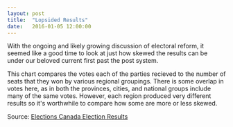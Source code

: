 ```yaml
---
layout: post
title:  "Lopsided Results"
date:   2016-01-05 12:00:00
---
```


With the ongoing and likely growing discussion of electoral reform, it seemed like a good time to look at just how skewed the results can be under our beloved current first past the post system.

This chart compares the votes each of the parties recieved to the number of seats that they won by various regional groupings. There is some overlap in votes here, as in both the provinces, cities, and national groups include many of the same votes. However, each region produced very different results so it's worthwhile to compare how some are more or less skewed.

<div id="lopChart"></div>
<div id="lopToolTip" class="hidden">
	<p id="tipTitle"><span id="party"></span></p>
	<p id="tipSubTitle"><span id="region"></span></p>
	<p class="tipInfo">Percent of Votes Received: <span id="votes"></span></p>
	<p class="tipInfo">Percent of Seats Won: <span id="seatsP"></span></p>
	<p class="tipInfo">Total Seats Won: <span id="seats"></span></p>
</div>


Source: [Elections Canada Election Results](http://enr.elections.ca/National.aspx)

<style type="text/css">
	#lopChart .legend, 
	#lopChart .legendSeats {
		font-size: 10px;
	}

	.legendSeats text {
		alignment-baseline: middle;
		font-family: "Helvetica Neue", Helvetica, Arial !important;
		font-weight: bold;
		opacity: 0.7;
		text-anchor: middle;
	}

	#lopChart .legendLabel {
		font-size: 10px;
		font-weight: bold;
	}

	#lopChart g.point:hover circle {
		stroke: black;
		stroke-width: 1px;
	}

	#lopChart g.point circle {
		
	}

	#lopChart g.point text {
		cursor: pointer;
		font-family: "Helvetica Neue", Helvetica, Arial !important;
		font-weight: bold;
		opacity: 0.7;
		text-anchor: middle;
	}

	#lopChart g.point:hover rect {
		fill: orange;
	}

	#lopChart g.point:hover text {
		opacity: 1;
	}

	/* Axes */
	#lopChart .axis path,
	#lopChart .axis line {
		fill: none;
		stroke: black;
		shape-rendering: crispEdges;
	}

	#lopChart .axis text {
		font-size: 11px;
	}

	#lopChart .y.axis path,
	#lopChart .x.axis path {
		opacity: 0;
	}

	/* Proportional votes = seats line */
	#lopChart .labelText {
		font-weight: 600;
	}

	#lopChart .explainer {
		color: #808080;
		font-weight: lighter;
		font-size: 24px;
		font-style: italic;
	}

	#lopChart .propLine {
		stroke: #CCCCCC;
		stroke-width: 3px;
		-moz-transition: all 0.3s;
	    -o-transition: all 0.3s;
	    -webkit-transition: all 0.3s;
	    transition: all 0.3s;
	}

	#lopChart .propLine:hover {
		stroke: #F0F0F0;
	}

	/* Tooltip */
	.hidden {
	  display: none;
	}

	#lopToolTip {
	  border: 1px solid black;
	  border-radius: 5px;
	  background-color: white;
	  box-shadow: 2px 2px 2px 3px rgba(0, 0, 0, 0.05);
	  position: absolute;
	  width: 180px;
	  height: auto;
	  padding: 10px;
	  pointer-events: none;
	}

	#lopToolTip #tipTitle {
	  font-size: 28px;
	  font-style: italic;
	  line-height: 20px;
	  margin-bottom: 4px !important;
	}

	#lopToolTip #tipSubTitle {
		line-height: 14px;
	  font-size: 16px;
	  font-weight: bold;
	  margin-bottom: 10px !important;
	}

	#lopToolTip .tipInfo {
	  font-size: 12px;
	  margin: 0;
	}

	.hidden {
	  display: none;
	}

</style>

<script type="text/javascript">
var coordinates = [0, 0];

var body = d3.select("body")
	.on("mousemove", function() {
		coordinates = d3.mouse(this);
	})
	.on("mousedown", function() {
		coordinates = d3.mouse(this);
	});

lopsidedResults();

function lopsidedResults() {

	var padding = {top: 20, right: 10, bottom: 20, left: 40},
		w = 740 - padding.left - padding.right,
		h = 800 - padding.top - padding.bottom;

	var percentFormat = d3.format("%");


	var widthScale = d3.scale.linear()
						.range([ 0, w ]);
	var heightScale = d3.scale.linear()
						.range([ h, 0 ]);

	var rScale = d3.scale.linear()
             			.range([2, 15]);

	var parties = d3.scale.ordinal()
						.domain(["Bloc Québécois", "Conservative", "Green", "Liberal", "NDP", "No Affiliation", "Independent"])
						.range([ "#0298d4", "#1340BF", "#3d9c34", "#BF3513", "#f37122", "#808080", "#CCCCCC"]);

	var xAxis = d3.svg.axis()
					.scale(widthScale)
					.orient("bottom")
					.tickFormat(percentFormat);

	var yAxis = d3.svg.axis()
					.scale(heightScale)
					.orient("left")
					.tickFormat(percentFormat);

	var svg = d3.select("#lopChart")
		.append("svg")
			.attr("width", w + padding.left + padding.right)
			.attr("height", h + padding.top + padding.bottom)
		.append("g")
			.attr("transform", "translate(" + padding.left + "," + padding.top + ")");

	d3.csv("{{ site.baseurl }}/data/2016/01/election_results.csv", type, function(data) {

		data.sort(function(a, b) {
			return d3.ascending(a["% of Votes"], b["% of Votes"]);
		});

		var maxVotes = d3.max(data, function(d) {
			return d["% of Votes"];
		});
		var maxSeats = d3.max(data, function(d) {
			return d["% of Seats"];
		});
		var minMax = (maxVotes > maxSeats) ? maxSeats : maxVotes;

		widthScale.domain([ 0, d3.max(data, function(d) {
			return d["% of Votes"];
		}) ]);
		heightScale.domain([ 0, d3.max(data, function(d) {
			return d["% of Seats"];
		}) ]);
		rScale.domain([0, d3.max(data, function(d) { return d.Seats; })]);

		// Create clipping paths
		var clipTop = svg.append("clipPath")
			.attr("id", "clipTop")
			.append("path")
			.attr("d", function(d) {
				var str;
				str = "M " + widthScale(0) + " " + heightScale(0);
				str += " L " + widthScale(0) + " " + heightScale(minMax);
				str += " L " + widthScale(minMax) + " " + heightScale(minMax);
				str += " Z ";
				return str;
			});
		var clipBottom = svg.append("clipPath")
			.attr("id", "clipBottom")
			.append("path")
			.attr("d", function(d) {
				var str;
				str = "M " + widthScale(0) + " " + heightScale(0);
				str += " L " + widthScale(minMax) + " " + heightScale(0);
				str += " L " + widthScale(minMax) + " " + heightScale(minMax);
				str += " Z ";
				return str;
			});

		// Draw line where % votes = % seats
		var proportional = svg.append("line")
			.attr("x1", widthScale(0))
			.attr("y1", heightScale(0))
			.attr("x2", widthScale(minMax))
			.attr("y2", heightScale(minMax))
			.attr("class", "propLine")
			.on("mouseover", function(d) {
				explainerTop.transition()
					.duration(500)
					.attr("y", heightScale(0.6));
				explainerBottom.transition()
					.duration(500)
					.attr("y", heightScale(0.05));
			})
			.on("mouseout", function(d) {
				explainerTop.transition()
					.duration(500)
					.attr("y", heightScale(0));
				explainerBottom.transition()
					.duration(500)
					.attr("y", heightScale(0.7));
			});

		var explainerTop = svg.append("text")
			.attr("x", widthScale(0.04))
			.attr("y", heightScale(0))
			.attr("clip-path", "url(#clipTop)")
			.attr("class", "explainer")
			.style("text-anchor", "start")
			.text("Won proportionally more seats than votes received");

		var explainerBottom = svg.append("text")
			.attr("x", widthScale(maxVotes))
			.attr("y", heightScale(0.7))
			.attr("clip-path", "url(#clipBottom)")
			.attr("class", "explainer")
			.style("text-anchor", "end")
			.text("Won proportionally fewer seats than votes received");

		var groups = svg.selectAll("g")
						.data(data)
						.enter()
						.append("g")
						.attr("class", "point");

		var dataText = groups.append("text")
			.attr("x", function(d) {
				return widthScale(d["% of Votes"]);
			})
			.attr("y", function(d) {
				return heightScale(d["% of Votes"]);
			})
			.attr("color", "#000")
			.attr("class", "dataText")
			.style("font-size", function(d) {
				return (6 + (d.Seats / 2));
			})
			.text(function(d) {
				return d.Party.substr(0, 1);
			})
			.on("mouseover", function(d) {
				
				var xPos = coordinates[0] + 15;
				if (widthScale(d["% of Votes"]) > w / 2) {
					xPos = coordinates[0] - 205;
				}
				var yPos = coordinates[1];
				d3.select("#lopToolTip")
					.style("left", xPos + "px")
					.style("top", yPos + "px");
					
				d3.select("#lopToolTip")
					.select("#party").text(d.Party);
				d3.select("#lopToolTip")
					.select("#region").text(d.Region);
				d3.select("#lopToolTip")
					.select("#votes").text(percentFormat(d["% of Votes"]));
				d3.select("#lopToolTip")
					.select("#seatsP").text(percentFormat(d["% of Seats"]));
				d3.select("#lopToolTip")
					.select("#seats").text(d.Seats);

				d3.select("#lopToolTip").classed("hidden", false);
			})
			.on("mouseout", function(d) {
				d3.select("#lopToolTip").classed("hidden", true);	
			});

		dataText.transition()
			.delay(function(d, i) {
				return Math.pow(i, 1.5);
			})
			.duration(1000)
			.attr("y", function(d) {
				return heightScale(d["% of Seats"]);
			});

		// Legend for total seats won (circle area)
		svg.append("text")
			.attr("x", 110)
			.attr("y", 0)
			.attr("class", "legendLabel")
			.text("Total Seats Won");

		var sampleSeats = [0, 10, 25, 75, 150];

		var legendSeats = svg.selectAll(".legendSeats")
			.data(sampleSeats)
			.enter()
			.append("g")
			.attr("class", "legendSeats")
			.attr("transform", function(d, i) { 
				return "translate(30," + (15 + (i * 30)) + ")"; 
			});

		legendSeats.append("text")
			.attr("x", 140)
			.attr("y", 5)
			.text("C")
			.style("text-anchor", "middle")
			.style("font-size", function(d) {
				return (6 + (d / 2));
			})
			.attr("fill", "grey");

		legendSeats.append("text")
			.attr("x", 100)
			.attr("y", 5)
			.style("text-anchor", "end")
			.text(function(d) { return d; });

		// Axes
		svg.append("g")
			.attr("class", "x axis")
				.attr("transform", "translate( 0," + h + ")")
				.call(xAxis)
			.append("text")
				.attr("class", "labelText")
				.attr("x", w)
				.attr("dy", "-.4em")
				.style("text-anchor", "end")
			    .text("% of Votes Received");

		svg.append("g")
			.attr("class", "y axis")
				.call(yAxis)
			.append("text")
				.attr("class", "labelText")
			    .attr("transform", "rotate(-90)")
			    .attr("y", 6)
			    .attr("dy", ".71em")
			    .style("text-anchor", "end")
			    .text("% of Seats Won");
	});

function type(d) {
	d["% of Seats"] = +d["% of Seats"] / 100;
	d["% of Votes"] = +d["% of Votes"] / 100;

	return d;
}

}


</script>

